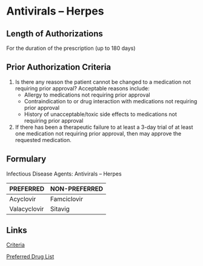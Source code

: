 # Antivirals – Herpes

## Length of Authorizations

For the duration of the prescription (up to 180 days)

## Prior Authorization Criteria

1.  Is there any reason the patient cannot be changed to a medication not requiring prior approval? Acceptable reasons include:
    -   Allergy to medications not requiring prior approval
    -   Contraindication to or drug interaction with medications not requiring prior approval
    -   History of unacceptable/toxic side effects to medications not requiring prior approval
2.  If there has been a therapeutic failure to at least a 3-day trial of at least one medication not requiring prior approval, then may approve the requested medication.

## Formulary

Infectious Disease Agents: Antivirals – Herpes

| PREFERRED    | NON-PREFERRED |
|--------------|---------------|
| Acyclovir    | Famciclovir   |
| Valacyclovir | Sitavig       |

## Links

[Criteria](https://pharmacy.medicaid.ohio.gov/sites/default/files/20220415_UPDL_Criteria_FINAL_.pdf#page=78)

[Preferred Drug List](https://pharmacy.medicaid.ohio.gov/sites/default/files/20220701_UPDL_FINAL.pdf#page=26)
